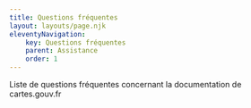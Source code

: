 ```yaml
---
title: Questions fréquentes
layout: layouts/page.njk
eleventyNavigation:
    key: Questions fréquentes
    parent: Assistance
    order: 1
---
```


Liste de questions fréquentes concernant la documentation de cartes.gouv.fr
